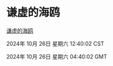 # 谦虚的海鸥
[谦虚的海鸥](http://219.139.197.74:56308/qxdho/course/base/hotlink/index.php)

2024年 10月 26日 星期六 12:40:02 CST

2024年 10月 26日 星期六 04:40:02 GMT
